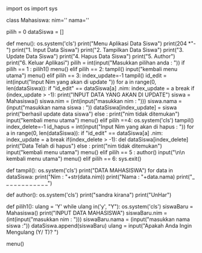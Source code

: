 #


import os
import sys

class Mahasiswa:
        nim=''
        nama=''

pilih = 0
dataSiswa = []

def menu():
    os.system('cls')
    print("Menu Aplikasi Data Siswa")
    print(204
    *"-")
    print("1. Input Data Siswa")
    print("2. Tampilkan Data Siswa")
    print("3. Update Data Siswa")
    print("4. Hapus Data Siswa")
    print("5. Author")
    print("6. Keluar Aplikasi")
    pilih = int(input("Masukkan pilihan anda : "))
    if pilih == 1 :
        pilih1()
        menu()
    elif pilih == 2:
        tampil()
        input("kembali menu utama")
        menu()
    elif pilih == 3:
        index_update=-1
        tampil()
        id_edit = int(input("Input Nim yang akan di update "))
        for a in range(0, len(dataSiswa)):
            if "id_edit" == dataSiswa[a] .nim:
                        index_update = a
                        break
        if (index_update > -1):
            print("INPUT DATA YANG AKAN DI UPDATE")
            siswa = Mahasiswa()
            siswa.nim = (int(input("masukkan nim : ")))
            siswa.nama = (input("masukkan nama siswa : "))
            dataSiswa[index_update] = siswa
            print("berhasil update data siswa")
        else : print("nim tidak ditemukan")
        input("kembali menu utama")
        menu()
    elif pilih ==4:
        os.system('cls')
        tampil()
        index_delete=-1
        id_hapus = int(input("Input Nim yang akan di hapus : "))
        for a in range(0, len(dataSiswa)):
            if "id_edit" == dataSiswa[a] .nim:
                        index_update = a
                        break
        if(index_delete > -1):
            del dataSiswa[index_delete]
            print("Data Telah di hapus")
        else : print("nim tidak ditemukan")
        input("kembali menu utama")
        menu()
    elif pilih == 5 :
        author()
        input("\n\n kembali menu utama")
        menu()
    elif pilih == 6:
        sys.exit()

def tampil():
    os.system('cls')
    print("DATA MAHASISWA")
    for data in dataSiswa:
        print("Nim : "+str(data.nim))
        print("Nama : "+data.nama)
        print("_ _ _ _ _ _ _ _ _ _ _ _")

def author():
    os.system('cls')
    print("sandra kirana")
    print("UnHar")

def pilih1():
    ulang = 'Y'
    while ulang in('y', "Y"):
        os.system('cls')
        siswaBaru = Mahasiswa()
        print("INPUT DATA MAHASISWA")
        siswaBaru.nim = (int(input("masukkan nim : ")))
        siswaBaru.nama = (input("masukkan nama siswa :"))
        dataSiswa.append(siswaBaru)
        ulang = input("Apakah Anda Ingin Mengulang (Y/ T)? ")

menu()
